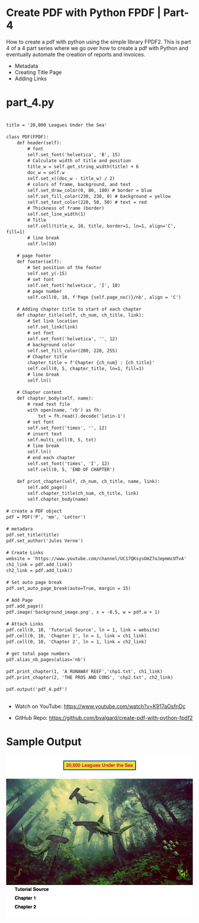 # Create PDF with Python FPDF | Part-4

How to create a pdf with python using the simple library FPDF2. This is part 4 of a 4 part series where we go over how to create a pdf with Python and eventually automate the creation of reports and invoices. 

* Metadata
* Creating Title Page
* Adding Links

part_4.py
========================================================
```Python3from fpdf import FPDF

title = '20,000 Leagues Under the Sea'

class PDF(FPDF):
    def header(self):
        # font
        self.set_font('helvetica', 'B', 15)
        # Calculate width of title and position
        title_w = self.get_string_width(title) + 6
        doc_w = self.w
        self.set_x((doc_w - title_w) / 2)
        # colors of frame, background, and text
        self.set_draw_color(0, 80, 180) # border = blue
        self.set_fill_color(230, 230, 0) # background = yellow
        self.set_text_color(220, 50, 50) # text = red
        # Thickness of frame (border)
        self.set_line_width(1)
        # Title
        self.cell(title_w, 10, title, border=1, ln=1, align='C', fill=1)
        # line break
        self.ln(10)

    # page footer
    def footer(self):
        # Set position of the footer
        self.set_y(-15)
        # set font
        self.set_font('helvetica', 'I', 10)
        # page number
        self.cell(0, 10, f'Page {self.page_no()}/nb', align = 'C')

    # Adding chapter title to start of each chapter
    def chapter_title(self, ch_num, ch_title, link):
        # Set link location
        self.set_link(link)
        # set font
        self.set_font('helvetica', '', 12)
        # background color
        self.set_fill_color(200, 220, 255)
        # Chapter title
        chapter_title = f'Chapter {ch_num} : {ch_title}'
        self.cell(0, 5, chapter_title, ln=1, fill=1)
        # line break
        self.ln()

    # Chapter content
    def chapter_body(self, name):
        # read text file
        with open(name, 'rb') as fh:
            txt = fh.read().decode('latin-1')
        # set font
        self.set_font('times', '', 12)
        # insert text
        self.multi_cell(0, 5, txt)
        # line break
        self.ln()
        # end each chapter
        self.set_font('times', 'I', 12)
        self.cell(0, 5, 'END OF CHAPTER')

    def print_chapter(self, ch_num, ch_title, name, link):
        self.add_page()
        self.chapter_title(ch_num, ch_title, link)
        self.chapter_body(name)

# create a PDF object
pdf = PDF('P', 'mm', 'Letter')

# metadara
pdf.set_title(title)
pdf.set_author('Jules Verne')

# Create Links
website = 'https://www.youtube.com/channel/UC17QKsysOmZ7oJepmmcUTvA'
ch1_link = pdf.add_link()
ch2_link = pdf.add_link()

# Set auto page break
pdf.set_auto_page_break(auto=True, margin = 15)

# Add Page
pdf.add_page()
pdf.image('background_image.png', x = -0.5, w = pdf.w + 1)

# Attach Links
pdf.cell(0, 10, 'Tutorial Source', ln = 1, link = website)
pdf.cell(0, 10, 'Chapter 1', ln = 1, link = ch1_link)
pdf.cell(0, 10, 'Chapter 2', ln = 1, link = ch2_link)

# get total page numbers
pdf.alias_nb_pages(alias='nb')

pdf.print_chapter(1, 'A RUNAWAY REEF','chp1.txt', ch1_link)
pdf.print_chapter(2, 'THE PROS AND CONS', 'chp2.txt', ch2_link)

pdf.output('pdf_4.pdf')


```

* Watch on YouTube:
https://www.youtube.com/watch?v=K917aOsfnDc

* GitHub Repo:
https://github.com/bvalgard/create-pdf-with-python-fpdf2

Sample Output
========================================================
![Sample output Create PDF with Python FPDF | Part-4](https://github.com/nihathalici/Create-PDF-with-Python-FPDF/blob/main/Part-4/part_4.png)


